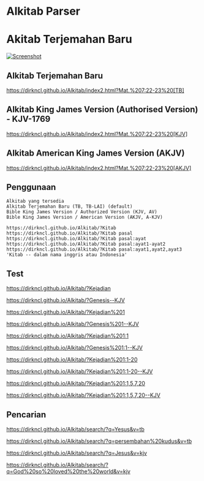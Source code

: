 # Alkitab Parser

# Akitab Terjemahan Baru

[![Screenshot](https://dirkncl.github.io/Alkitab/imgs/Alkitab50.png)](https://dirkncl.github.io/Alkitab/Alkitab.html?Yoh3:16)

## Alkitab Terjemahan Baru
https://dirkncl.github.io/Alkitab/index2.html?Mat.%207:22-23%20[TB]

## Alkitab King James Version (Authorised Version) - KJV-1769
https://dirkncl.github.io/Alkitab/index2.html?Mat.%207:22-23%20[KJV]

## Alkitab American King James Version (AKJV)
https://dirkncl.github.io/Alkitab/index2.html?Mat.%207:22-23%20[AKJV]

## Penggunaan
```
Alkitab yang tersedia
Alkitab Terjemahan Baru (TB, TB-LAI) (default) 
Bible King James Version / Authorized Version (KJV, AV) 
Bible King James Version / American Version (AKJV, A-KJV) 

https://dirkncl.github.io/Alkitab/?Kitab
https://dirkncl.github.io/Alkitab/?Kitab pasal
https://dirkncl.github.io/Alkitab/?Kitab pasal:ayat
https://dirkncl.github.io/Alkitab/?Kitab pasal:ayat1-ayat2
https://dirkncl.github.io/Alkitab/?Kitab pasal:ayat1,ayat2,ayat3
'Kitab -- dalam nama inggris atau Indonesia'
```

## Test
https://dirkncl.github.io/Alkitab/?Kejadian

https://dirkncl.github.io/Alkitab/?Genesis--KJV

https://dirkncl.github.io/Alkitab/?Kejadian%201

https://dirkncl.github.io/Alkitab/?Genesis%201--KJV

https://dirkncl.github.io/Alkitab/?Kejadian%201:1

https://dirkncl.github.io/Alkitab/?Genesis%201:1--KJV

https://dirkncl.github.io/Alkitab/?Kejadian%201:1-20

https://dirkncl.github.io/Alkitab/?Kejadian%201:1-20--KJV

https://dirkncl.github.io/Alkitab/?Kejadian%201:1,5,7,20

https://dirkncl.github.io/Alkitab/?Kejadian%201:1,5,7,20--KJV

## Pencarian

https://dirkncl.github.io/Alkitab/search/?q=Yesus&v=tb

https://dirkncl.github.io/Alkitab/search/?q=persembahan%20kudus&v=tb

https://dirkncl.github.io/Alkitab/search/?q=Jesus&v=kjv

https://dirkncl.github.io/Alkitab/search/?q=God%20so%20loved%20the%20world&v=kjv



